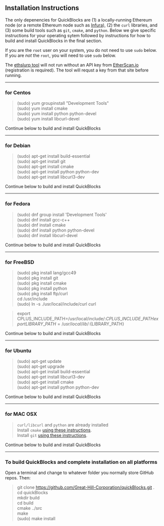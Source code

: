 ## Installation Instructions

The only depenencies for QuickBlocks are (1) a locally-running Ethereum node (or a remote Ethereum node such as [Infura](http://infura.io)), (2) the `curl` libraries, and (3) some build tools such as `git`, `cmake`, and `python`.  Below we give specific instructions for your operating sytem followed by instructions for how to build and install QuickBlocks in the final section.

If you are the `root` user on your system, you do not need to use `sudo` below. If you are *not* the `root`, you will need to use `sudo` below.

The [ethslurp tool](../../apps/ethslurp/README.md) will not run without an API key from [EtherScan.io](http://etherscan.io/apis) (registration is required). The tool will requst a key from that site before running.

***

### for Centos

   > (sudo) yum groupinstall "Development Tools"  
   > (sudo) yum install cmake  
   > (sudo) yum install python python-devel  
   > (sudo) yum install libcurl-devel 

Continue below to build and install QuickBlocks

***

### for Debian

   > (sudo) apt-get install build-essential  
   > (sudo) apt-get install git   
   > (sudo) apt-get install cmake    
   > (sudo) apt-get install python python-dev  
   > (sudo) apt-get install libcurl3-dev   

Continue below to build and install QuickBlocks

***

### for Fedora

   > (sudo) dnf group install 'Development Tools'  
   > (sudo) dnf install gcc-c++  
   > (sudo) dnf install cmake   
   > (sudo) dnf install python python-devel   
   > (sudo) dnf install libcurl-devel   

Continue below to build and install QuickBlocks

***

### for FreeBSD

   > (sudo) pkg install lang/gcc49   
   > (sudo) pkg install git  
   > (sudo) pkg install cmake   
   > (sudo) pkg install python   
   > (sudo) pkg install ftp/curl   
   > cd /usr/include  
   > (sudo) ln -s ./usr/local/include/curl curl  

   >  export CPLUS\_INCLUDE\_PATH=/usr/local/include/:${CPLUS\_INCLUDE\_PATH}  
   >  export LIBRARY\_PATH=/usr/local/lib/:${LIBRARY\_PATH}  

Continue below to build and install QuickBlocks

***

### for Ubuntu

   > (sudo) apt-get update  
   > (sudo) apt-get upgrade  
   > (sudo) apt-get install build-essential  
   > (sudo) apt-get install libcurl3-dev   
   > (sudo) apt-get install cmake  
   > (sudo) apt-get install python python-dev  

Continue below to build and install QuickBlocks

***

### for MAC OSX

   > `curl/libcurl` and `python` are already installed  
   > Install `cmake` [using these instructions](https://cmake.org/download/).  
   > Install `git` [using these instructions](https://git-scm.com/download/mac).

Continue below to build and install QuickBlocks

***

### To build QuickBlocks and complete installation on all platforms

Open a terminal and change to whatever folder you normally store GitHub repos. Then:

   > git clone https://github.com/Great-Hill-Corporation/quickBlocks.git .  
   > cd quickBlocks  
   > mkdir build  
   > cd build  
   > cmake ../src  
   > make  
   > (sudo) make install  

